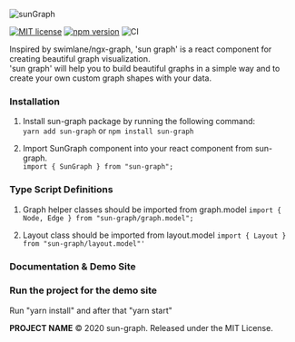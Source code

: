 ![sunGraph](https://user-images.githubusercontent.com/33118325/79642814-5cd25b00-81a8-11ea-959d-2ec638336294.jpg)

[![MIT license](http://img.shields.io/badge/license-MIT-brightgreen.svg)](http://opensource.org/licenses/MIT)
[![npm version](http://img.shields.io/npm/v/sun-graph.svg?style=flat)](https://www.npmjs.com/package/sun-graph "View this project on npm")
![CI](https://github.com/assafsun/sun-graph/workflows/CI/badge.svg?branch=master) 

Inspired by swimlane/ngx-graph, 'sun graph' is a react component for creating beautiful graph visualization.<br>
'sun graph' will help you to build beautiful graphs in a simple way and to create your own custom graph shapes with your data.

### Installation

1. Install sun-graph package by running the following command: <br>
```yarn add sun-graph``` or ```npm install sun-graph```

2. Import SunGraph component into your react component from sun-graph.<br>
```import { SunGraph } from "sun-graph";```

### Type Script Definitions

1. Graph helper classes should be imported from graph.model
```import { Node, Edge } from "sun-graph/graph.model";```

2. Layout class should be imported from layout.model
```import { Layout } from "sun-graph/layout.model"'```

### Documentation & Demo Site

### Run the project for the demo site
Run "yarn install" and after that "yarn start"

**PROJECT NAME** © 2020 sun-graph. Released under the MIT License.<br>
